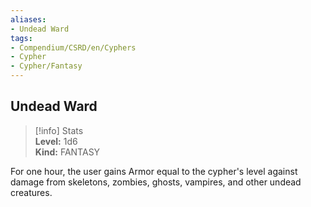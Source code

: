 ```yaml
---
aliases:
- Undead Ward
tags:
- Compendium/CSRD/en/Cyphers
- Cypher
- Cypher/Fantasy
---
```


  
## Undead Ward  
>[!info] Stats  
> **Level:** 1d6  
> **Kind:** FANTASY
  
For one hour, the user gains Armor equal to the cypher's level against damage from skeletons, zombies, ghosts, vampires, and other undead creatures.
